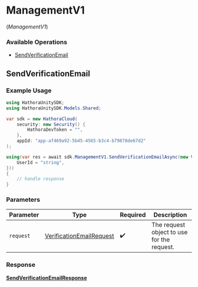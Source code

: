 # ManagementV1
(*ManagementV1*)

### Available Operations

* [SendVerificationEmail](#sendverificationemail)

## SendVerificationEmail

### Example Usage

```csharp
using HathoraUnitySDK;
using HathoraUnitySDK.Models.Shared;

var sdk = new HathoraCloud(
    security: new Security() {
        HathoraDevToken = "",
    },
    appId: "app-af469a92-5b45-4565-b3c4-b79878de67d2"
);

using(var res = await sdk.ManagementV1.SendVerificationEmailAsync(new VerificationEmailRequest() {
    UserId = "string",
}))
{
    // handle response
}
```

### Parameters

| Parameter                                                                   | Type                                                                        | Required                                                                    | Description                                                                 |
| --------------------------------------------------------------------------- | --------------------------------------------------------------------------- | --------------------------------------------------------------------------- | --------------------------------------------------------------------------- |
| `request`                                                                   | [VerificationEmailRequest](../../models/shared/VerificationEmailRequest.md) | :heavy_check_mark:                                                          | The request object to use for the request.                                  |


### Response

**[SendVerificationEmailResponse](../../models/operations/SendVerificationEmailResponse.md)**

